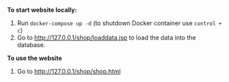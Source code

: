 **To start website locally:**

1. Run `docker-compose up -d` (to shutdown Docker container use `control + c`)
2. Go to http://127.0.0.1/shop/loaddata.jsp to load the data into the database.

**To use the website**

1. Go to http://127.0.0.1/shop/shop.html



